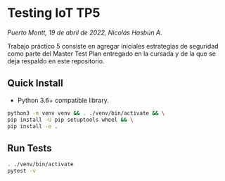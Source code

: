 # Testing IoT TP5
_Puerto Montt, 19 de abril de 2022, Nicolás Hasbún A._

Trabajo práctico 5 consiste en agregar iniciales estrategias de seguridad como 
parte del Master Test Plan entregado en la cursada y de la que se deja respaldo 
en este repositorio.

## Quick Install

* Python 3.6+ compatible library.

```bash
python3 -m venv venv && . ./venv/bin/activate && \
pip install -U pip setuptools wheel && \
pip install -e .
```

## Run Tests

```bash
. ./venv/bin/activate
pytest -v
```